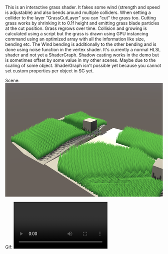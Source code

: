 This is an interactive grass shader. It fakes some wind (strength and speed is adjustable) and also bends around multiple colliders.
When setting a collider to the layer "GrassCutLayer" you can "cut" the grass too.
Cutting grass works by shrinking it to 0.1f height and emitting grass blade particles at the cut position. 
Grass regrows over time. 
Collision and growing is calculated using a script but the grass is drawn using GPU instancing command using an optimized array with all the information like size, bending etc. 
The Wind bending is additionally to the other bending and is done using noise function in the vertex shader.
It's currently a normal HLSL shader and not yet a ShaderGraph. Shadow casting works in the demo but is sometimes offset by some value in my other scenes. 
Maybe due to the scaling of some object. ShaderGraph isn't possible yet because you cannot set custom properties per object in SG yet.

Scene:
![Scene](https://github.com/Fonteinsoft/GrassShader/blob/master/scene.PNG)


Gif:
![gif](https://thumbs.gfycat.com/SpiffyMagnificentAmazondolphin-mobile.mp4)
